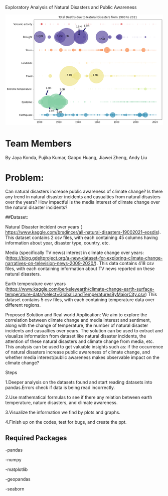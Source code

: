 Exploratory Analysis of Natural Disasters and Public Awareness

![alt text](image/bubble.png)

<h1>Team Members</h1>

By Jaya Konda, Pujika Kumar, Gaopo Huang, Jiawei Zheng, Andy Liu

<h1>Problem: </h1>

Can natural disasters increase public awareness of climate change?
Is there any trend in natural disaster incidents and casualties from natural disasters over the years? 
How impactful is the media interest of climate change over the natural disaster incidents?

##Dataset:

Natural Disaster incident over years ( https://www.kaggle.com/brsdincer/all-natural-disasters-19002021-eosdis). This dataset contains 2 csv files, with each containing 45 columns having information about year, disaster type, country, etc. 

Media (specifically TV news) interest in climate change over years: (https://blog.gdeltproject.org/a-new-dataset-for-exploring-climate-change-narratives-on-television-news-2009-2020/). This data contains 418 csv files, with each containing information about TV news reported on these natural disasters. 

Earth temperature over years (https://www.kaggle.com/berkeleyearth/climate-change-earth-surface-temperature-data?select=GlobalLandTemperaturesByMajorCity.csv) This dataset contains 5 csv files, with each containing temperature data over different regions.

Proposed Solution and Real world Application: 
We aim to explore the correlation between climate change and media interest and sentiment, along with the change of temperature, the number of natural disaster incidents and casualties over years. The solution can be used to extract and visualize information from dataset like natural disaster incidents, the attention of these natural disasters and climate change from media, etc. 
This analysis can be used to get valuable insights such as: if the occurrence of natural disasters increase public awareness of climate change, and whether media interest/public awareness  makes observable impact on the climate change?


Steps

1.Deeper analysis on the datasets found and start reading datasets into pandas.Errors check if data is being read incorrectly.

2.Use mathematical formulas to see if there any relation between earth temperature, nature disasters, and climate awareness. 

3.Visualize the information we find by plots and graphs.

4.Finish up on the codes, test for bugs, and create the ppt.

<h2>Required Packages</h2>

-pandas

-numpy

-matplotlib

-geopandas

-seaborn

